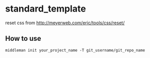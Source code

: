 # standard_template
reset css from http://meyerweb.com/eric/tools/css/reset/

## How to use
```=shell
middleman init your_project_name -T git_username/git_repo_name 
```

